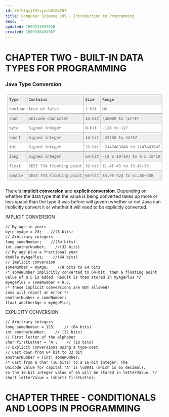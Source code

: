 ```yaml
---
id: x5fb7qzjf0tvyysb818w787
title: Computer Science 109 - Introduction to Programming
desc: ''
updated: 1699331097026
created: 1699330491987
---
```


# CHAPTER TWO - BUILT-IN DATA TYPES FOR PROGRAMMING

### Java Type Conversion
![Alt text](image-3.png)

There's **implicit conversion** and **explicit conversion**. Depending on whether the data type that the value is being converted takes up more or less space than the type it was before will govern whether or not Java can implicitly convert it or whether it will need to be explicitly converted. 

IMPLICIT CONVERSION
```
// My age in years
byte myAge = 23;    //(8 bits)
// Arbitrary integers
long someNumber;    //(64 bits)
int anotherNumber;    //(32 bits)
// My age plus a fractional year
double myAgePlus;    //(64 bits)
// Implicit conversion
someNumber = myAge;    //8 bits to 64 bits
/* someNumber implicitly converted to 64-bit; then a floating point
value of 0.5 is added. Result is then stored in myAgePlus */
myAgePlus = someNumber + 0.5;
/* These implicit conversions are NOT allowed!
Java will report an error */
anotherNumber = someNumber;
float anotherAge = myAgePlus;
```

EXPLICITY CONVERSION
```
// Arbitrary integers
long someNumber = 123;    // (64 bits)
int anotherNumber;    // (32 bits)
// First letter of the alphabet
char firstLetter = 'A';    // (16 bits)
// Explicit conversions using a type-cast
// Cast down from 64 bit to 32 bit
anotherNumber = (int) someNumber;
/* Cast from a char (16 bits) to a 16-bit integer. The
Unicode value for capital 'A' is \u0041 (which is 65 decimal),
so the 16-bit integer value of 65 will be stored in letterValue. */
short letterValue = (short) firstLetter;
```


# CHAPTER THREE - CONDITIONALS AND LOOPS IN PROGRAMMING
